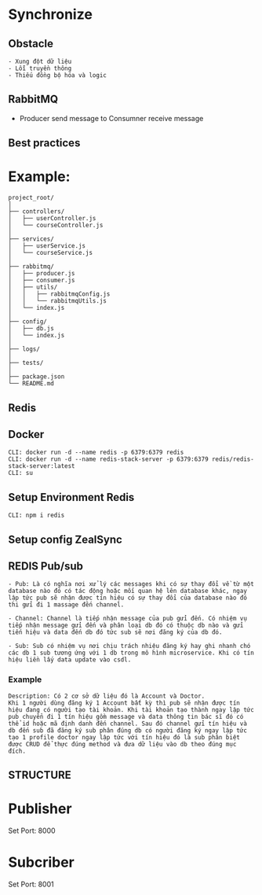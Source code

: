 # Synchronize
## Obstacle
    - Xung đột dữ liệu
    - Lỗi truyền thông
    - Thiếu đồng bộ hóa và logic

## RabbitMQ
- Producer send message to Consumner receive message

## Best practices
# Example:
    project_root/
    │
    ├── controllers/
    │   ├── userController.js
    │   └── courseController.js
    │
    ├── services/
    │   ├── userService.js
    │   └── courseService.js
    │
    ├── rabbitmq/
    │   ├── producer.js
    │   ├── consumer.js
    │   ├── utils/
    │   │   ├── rabbitmqConfig.js
    │   │   └── rabbitmqUtils.js
    │   └── index.js
    │
    ├── config/
    │   ├── db.js
    │   └── index.js
    │
    ├── logs/
    │
    ├── tests/
    │
    ├── package.json
    └── README.md


## Redis
## Docker
    CLI: docker run -d --name redis -p 6379:6379 redis
    CLI: docker run -d --name redis-stack-server -p 6379:6379 redis/redis-stack-server:latest
    CLI: su 
## Setup Environment Redis
    CLI: npm i redis
## Setup config ZealSync 

## REDIS Pub/sub
    - Pub: Là có nghĩa nơi xử lý các messages khi có sự thay đổi về từ một database nào đó có tác động hoặc mối quan hệ lên database khác, ngay lập tức pub sẽ nhận được tín hiệu có sự thay đổi của database nào đó thi gửi đi 1 massage đến channel.

    - Channel: Channel là tiếp nhận message của pub gửi đến. Có nhiệm vụ tiếp nhận message gửi đến và phân loại db đó có thuộc db nào và gửi tiến hiệu và data đến db đó tức sub sẽ nơi đăng ký của db đó.

    - Sub: Sub có nhiệm vụ nơi chịu trách nhiệu đăng ký hay ghi nhanh chó các db 1 sub tương ứng với 1 db trong mô hình microservice. Khi có tín hiệu liền lấy data update vào csdl.

### Example
    Description: Có 2 cơ sở dữ liệu đó là Account và Doctor.
    Khi 1 người dùng đăng ký 1 Account bất kỳ thì pub sẽ nhận được tín hiệu đang có người tạo tài khoản. Khi tài khoản tạo thành ngay lập tức pub chuyển đi 1 tín hiệu gồm message và data thông tin bác sĩ đó có thể id hoặc mã định danh đến channel. Sau đó channel gửi tín hiệu và db đến sub đã đăng ký sub phân đúng db có người đăng ký ngay lập tức tạo 1 profile doctor ngay lập tức với tín hiệu đó là sub phân biệt được CRUD để thực đúng method và đưa dữ liệu vào db theo đúng mục đích.

## STRUCTURE

# Publisher
Set Port: 8000

# Subcriber
Set Port: 8001
